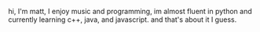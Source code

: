 hi,
I'm matt,
I enjoy music and programming,
im almost fluent in python and
currently learning c++, java, and javascript.
and that's about it I guess.
